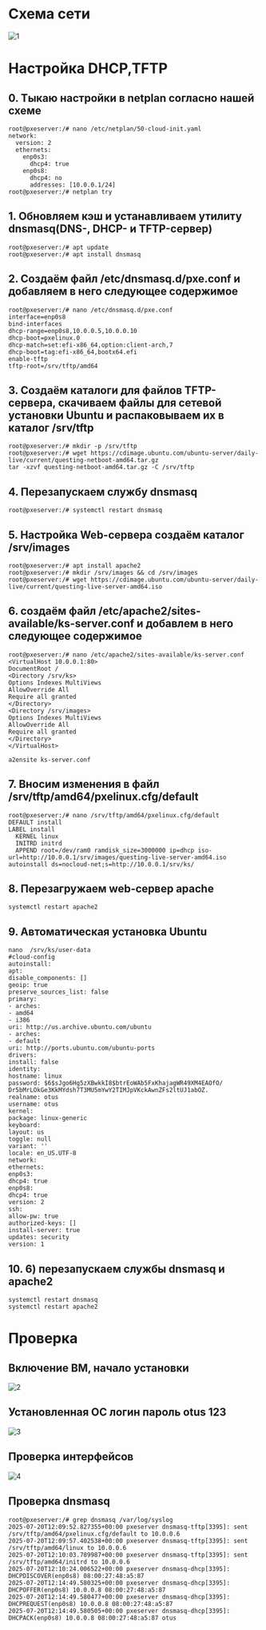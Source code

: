 # Схема сети
![1](screen/1.png)
# Настройка DHCP,TFTP
## 0. Тыкаю настройки в netplan согласно нашей схеме
```
root@pxeserver:/# nano /etc/netplan/50-cloud-init.yaml
network:
  version: 2
  ethernets:
    enp0s3:
      dhcp4: true
    enp0s8:
      dhcp4: no
      addresses: [10.0.0.1/24]
root@pxeserver:/# netplan try
```
## 1. Обновляем кэш и устанавливаем утилиту dnsmasq(DNS-, DHCP- и TFTP-сервер)
```
root@pxeserver:/# apt update
root@pxeserver:/# apt install dnsmasq
```
## 2. Cоздаём файл /etc/dnsmasq.d/pxe.conf и добавляем в него следующее содержимое
```
root@pxeserver:/# nano /etc/dnsmasq.d/pxe.conf
interface=enp0s8
bind-interfaces
dhcp-range=enp0s8,10.0.0.5,10.0.0.10
dhcp-boot=pxelinux.0
dhcp-match=set:efi-x86_64,option:client-arch,7
dhcp-boot=tag:efi-x86_64,bootx64.efi
enable-tftp
tftp-root=/srv/tftp/amd64
```
## 3. Cоздаём каталоги для файлов TFTP-сервера, скачиваем файлы для сетевой установки Ubuntu и распаковываем их в каталог /srv/tftp
```
root@pxeserver:/# mkdir -p /srv/tftp
root@pxeserver:/# wget https://cdimage.ubuntu.com/ubuntu-server/daily-live/current/questing-netboot-amd64.tar.gz
tar -xzvf questing-netboot-amd64.tar.gz -C /srv/tftp
```
## 4. Перезапускаем службу dnsmasq
```
root@pxeserver:/# systemctl restart dnsmasq
```
## 5. Настройка Web-сервера создаём каталог /srv/images
```
root@pxeserver:/# apt install apache2
root@pxeserver:/# mkdir /srv/images && cd /srv/images
root@pxeserver:/# wget https://cdimage.ubuntu.com/ubuntu-server/daily-live/current/questing-live-server-amd64.iso

```
## 6. создаём файл /etc/apache2/sites-available/ks-server.conf и добавлем в него следующее содержимое
```
root@pxeserver:/# nano /etc/apache2/sites-available/ks-server.conf
<VirtualHost 10.0.0.1:80>
DocumentRoot /
<Directory /srv/ks>
Options Indexes MultiViews
AllowOverride All
Require all granted
</Directory>
<Directory /srv/images>
Options Indexes MultiViews
AllowOverride All
Require all granted
</Directory>
</VirtualHost>

```
```
a2ensite ks-server.conf
```

## 7. Вносим изменения в файл /srv/tftp/amd64/pxelinux.cfg/default
```
root@pxeserver:/# nano /srv/tftp/amd64/pxelinux.cfg/default
DEFAULT install
LABEL install
  KERNEL linux
  INITRD initrd
  APPEND root=/dev/ram0 ramdisk_size=3000000 ip=dhcp iso-url=http://10.0.0.1/srv/images/questing-live-server-amd64.iso autoinstall ds=nocloud-net;s=http://10.0.0.1/srv/ks/

```
## 8. Перезагружаем web-сервер apache
```
systemctl restart apache2
```
## 9. Автоматическая установка Ubuntu 
```
nano  /srv/ks/user-data
#cloud-config
autoinstall:
apt:
disable_components: []
geoip: true
preserve_sources_list: false
primary:
- arches:
- amd64
- i386
uri: http://us.archive.ubuntu.com/ubuntu
- arches:
- default
uri: http://ports.ubuntu.com/ubuntu-ports
drivers:
install: false
identity:
hostname: linux
password: $6$sJgo6Hg5zXBwkkI8$btrEoWAb5FxKhajagWR49XM4EAOfO/
Dr5bMrLOkGe3KkMYdsh7T3MU5mYwY2TIMJpVKckAwnZFs2ltUJ1abOZ.
realname: otus
username: otus
kernel:
package: linux-generic
keyboard:
layout: us
toggle: null
variant: ''
locale: en_US.UTF-8
network:
ethernets:
enp0s3:
dhcp4: true
enp0s8:
dhcp4: true
version: 2
ssh:
allow-pw: true
authorized-keys: []
install-server: true
updates: security
version: 1
```
## 10. 6) перезапускаем службы dnsmasq и apache2
```
systemctl restart dnsmasq
systemctl restart apache2
```
# Проверка 
## Включение ВМ, начало установки 
![2](screen/2.png)
## Установленная ОС логин пароль otus 123
![3](screen/3.png)
## Проверка интерфейсов
![4](screen/4.png)
## Проверка dnsmasq
```
root@pxeserver:/# grep dnsmasq /var/log/syslog
2025-07-20T12:09:52.827355+00:00 pxeserver dnsmasq-tftp[3395]: sent /srv/tftp/amd64/pxelinux.cfg/default to 10.0.0.6
2025-07-20T12:09:57.402538+00:00 pxeserver dnsmasq-tftp[3395]: sent /srv/tftp/amd64/linux to 10.0.0.6
2025-07-20T12:10:03.789987+00:00 pxeserver dnsmasq-tftp[3395]: sent /srv/tftp/amd64/initrd to 10.0.0.6
2025-07-20T12:10:24.006522+00:00 pxeserver dnsmasq-dhcp[3395]: DHCPDISCOVER(enp0s8) 08:00:27:48:a5:87
2025-07-20T12:14:49.580325+00:00 pxeserver dnsmasq-dhcp[3395]: DHCPOFFER(enp0s8) 10.0.0.8 08:00:27:48:a5:87
2025-07-20T12:14:49.580477+00:00 pxeserver dnsmasq-dhcp[3395]: DHCPREQUEST(enp0s8) 10.0.0.8 08:00:27:48:a5:87
2025-07-20T12:14:49.580505+00:00 pxeserver dnsmasq-dhcp[3395]: DHCPACK(enp0s8) 10.0.0.8 08:00:27:48:a5:87 otus
```
